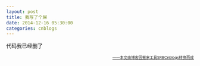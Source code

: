 ```yaml
---
layout: post
title: 我写了个屎
date: 2014-12-16 05:30:00
categories: cnblogs
---
```


<p>代码我已经删了</p>

<div align=right><a href="https://github.com/mlxy/SRBCnblogs"><font size=1>——本文由博客园搬家工具SRBCnblogs转换而成</font></a></div>